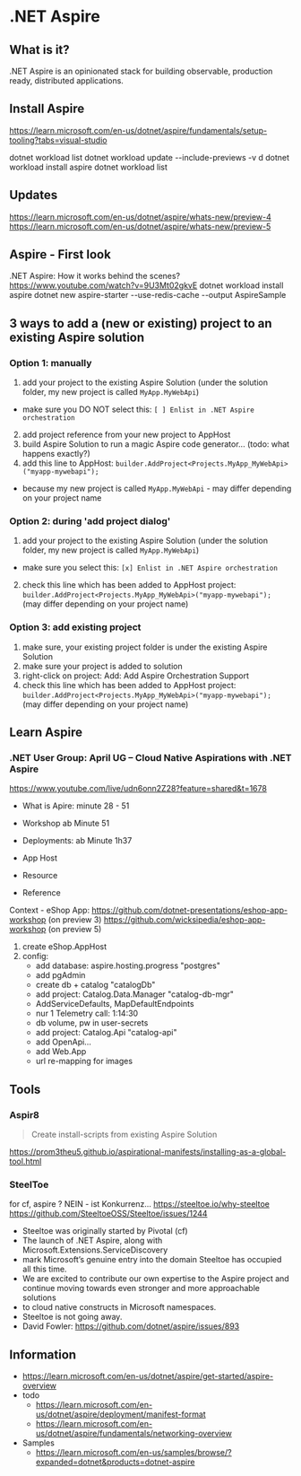 # .NET Aspire

## What is it?

.NET Aspire is an opinionated stack for building observable, production ready, distributed applications.​

## Install Aspire

https://learn.microsoft.com/en-us/dotnet/aspire/fundamentals/setup-tooling?tabs=visual-studio

dotnet workload list
dotnet workload update --include-previews -v d
dotnet workload install aspire
dotnet workload list

## Updates

https://learn.microsoft.com/en-us/dotnet/aspire/whats-new/preview-4
https://learn.microsoft.com/en-us/dotnet/aspire/whats-new/preview-5

## Aspire - First look

.NET Aspire: How it works behind the scenes? https://www.youtube.com/watch?v=9U3Mt02gkvE
dotnet workload install aspire
dotnet new aspire-starter --use-redis-cache --output AspireSample

## 3 ways to add a (new or existing) project to an existing Aspire solution

### Option 1: manually

1. add your project to the existing Aspire Solution (under the solution folder, my new project is called `MyApp.MyWebApi`)
  - make sure you DO NOT select this: `[ ] Enlist in .NET Aspire orchestration`
2. add project reference from your new project to AppHost
3. build Aspire Solution to run a magic Aspire code generator... (todo: what happens exactly?)
4. add this line to AppHost: `builder.AddProject<Projects.MyApp_MyWebApi>("myapp-mywebapi");`
  - because my new project is called `MyApp.MyWebApi` - may differ depending on your project name

### Option 2: during 'add project dialog'

1. add your project to the existing Aspire Solution (under the solution folder, my new project is called `MyApp.MyWebApi`)
  - make sure you select this: `[x] Enlist in .NET Aspire orchestration`
2. check this line which has been added to AppHost project: `builder.AddProject<Projects.MyApp_MyWebApi>("myapp-mywebapi");` (may differ depending on your project name)

### Option 3: add existing project

1. make sure, your existing project folder is under the existing Aspire Solution
2. make sure your project is added to solution
3. right-click on project: Add: Add Aspire Orchestration Support
4. check this line which has been added to AppHost project: `builder.AddProject<Projects.MyApp_MyWebApi>("myapp-mywebapi");` (may differ depending on your project name)

## Learn Aspire

### .NET User Group: April UG – Cloud Native Aspirations with .NET Aspire

https://www.youtube.com/live/udn6onn2Z28?feature=shared&t=1678 
- What is Apire: minute 28 - 51
- Workshop ab Minute 51
- Deployments: ab Minute 1h37

- App Host
- Resource
- Reference

Context - eShop App: https://github.com/dotnet-presentations/eshop-app-workshop (on preview 3)
https://github.com/wicksipedia/eshop-app-workshop (on preview 5)

1) create eShop.AppHost
2) config:
	- add database: aspire.hosting.progress "postgres"
	- add pgAdmin
	- create db + catalog "catalogDb"
	- add project: Catalog.Data.Manager "catalog-db-mgr"
	- AddServiceDefaults, MapDefaultEndpoints
	- nur 1 Telemetry call: 1:14:30
	- db volume, pw in user-secrets
	- add project: Catalog.Api "catalog-api"
	- add OpenApi...
	- add Web.App
	- url re-mapping for images

## Tools

### Aspir8

> Create install-scripts from existing Aspire Solution

<https://prom3theu5.github.io/aspirational-manifests/installing-as-a-global-tool.html>

### SteelToe 

for cf, aspire ? NEIN - ist Konkurrenz...
https://steeltoe.io/why-steeltoe
https://github.com/SteeltoeOSS/Steeltoe/issues/1244
- Steeltoe was originally started by Pivotal (cf)
- The launch of .NET Aspire, along with Microsoft.Extensions.ServiceDiscovery 
- mark Microsoft’s genuine entry into the domain Steeltoe has occupied all this time. 
- We are excited to contribute our own expertise to the Aspire project and continue moving towards even stronger and more approachable solutions 
- to cloud native constructs in Microsoft namespaces. 
- Steeltoe is not going away.
- David Fowler: https://github.com/dotnet/aspire/issues/893

## Information

- <https://learn.microsoft.com/en-us/dotnet/aspire/get-started/aspire-overview>
- todo
  - <https://learn.microsoft.com/en-us/dotnet/aspire/deployment/manifest-format>
  - <https://learn.microsoft.com/en-us/dotnet/aspire/fundamentals/networking-overview>
- Samples
  - <https://learn.microsoft.com/en-us/samples/browse/?expanded=dotnet&products=dotnet-aspire>
